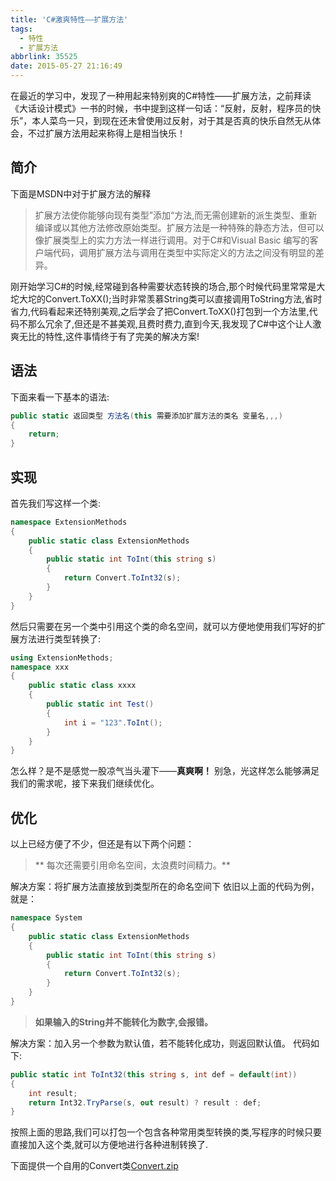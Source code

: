 ```yaml
---
title: 'C#激爽特性——扩展方法'
tags:
  - 特性
  - 扩展方法
abbrlink: 35525
date: 2015-05-27 21:16:49
---
```

在最近的学习中，发现了一种用起来特别爽的C#特性——扩展方法，之前拜读《大话设计模式》一书的时候，书中提到这样一句话：“反射，反射，程序员的快乐”，本人菜鸟一只，到现在还未曾使用过反射，对于其是否真的快乐自然无从体会，不过扩展方法用起来称得上是相当快乐！
<!-- more -->
## 简介
下面是MSDN中对于扩展方法的解释
>  扩展方法使你能够向现有类型”添加“方法,而无需创建新的派生类型、重新编译或以其他方法修改原始类型。扩展方法是一种特殊的静态方法，但可以像扩展类型上的实力方法一样进行调用。对于C#和Visual Basic 编写的客户端代码，调用扩展方法与调用在类型中实际定义的方法之间没有明显的差异。

刚开始学习C#的时候,经常碰到各种需要状态转换的场合,那个时候代码里常常是大坨大坨的Convert.ToXX();当时非常羡慕String类可以直接调用ToString方法,省时省力,代码看起来还特别美观,之后学会了把Convert.ToXX()打包到一个方法里,代码不那么冗余了,但还是不甚美观,且费时费力,直到今天,我发现了C#中这个让人激爽无比的特性,这件事情终于有了完美的解决方案!
## 语法
下面来看一下基本的语法:
```csharp
public static 返回类型 方法名(this 需要添加扩展方法的类名 变量名,,,)
{
    return;
}
```
## 实现
首先我们写这样一个类: 
```csharp
namespace ExtensionMethods
{
    public static class ExtensionMethods
    {
        public static int ToInt(this string s)
        {
            return Convert.ToInt32(s);
        }
    }
}
```
然后只需要在另一个类中引用这个类的命名空间，就可以方便地使用我们写好的扩展方法进行类型转换了:
```csharp
using ExtensionMethods;
namespace xxx
{
    public static class xxxx
    {
        public static int Test()
        {
            int i = "123".ToInt();
        }
    }
}
```
怎么样？是不是感觉一股凉气当头灌下——**真爽啊！**
别急，光这样怎么能够满足我们的需求呢，接下来我们继续优化。
## 优化
以上已经方便了不少，但还是有以下两个问题：
>** 每次还需要引用命名空间，太浪费时间精力。**

解决方案：将扩展方法直接放到类型所在的命名空间下
依旧以上面的代码为例，就是：
```csharp
namespace System
{
    public static class ExtensionMethods
    {
        public static int ToInt(this string s)
        {
            return Convert.ToInt32(s);
        }
    }
}
```

> **如果输入的String并不能转化为数字,会报错。**

解决方案：加入另一个参数为默认值，若不能转化成功，则返回默认值。
代码如下:
```csharp
public static int ToInt32(this string s, int def = default(int))
{
    int result;
    return Int32.TryParse(s, out result) ? result : def;
}
```
按照上面的思路,我们可以打包一个包含各种常用类型转换的类,写程序的时候只要直接加入这个类,就可以方便地进行各种进制转换了.

下面提供一个自用的Convert类[Convert.zip](http://p4au3q1y8.bkt.clouddn.com/Convert.zip)

